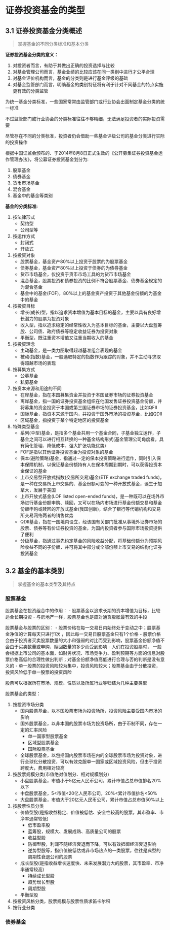 # 证券投资基金的类型

## 3.1 证券投资基金分类概述

> 掌握基金的不同分类标准和基本分类

**证券投资基金分类的意义：**
1. 对投资者而言，有助于其做出正确的投资选择与比较
2. 对基金管理公司而言，基金业绩的比较应该在同一类别中进行才公平合理
3. 对基金评价机构而言，基金的分类则是进行基金评级的基础
4. 对基金监管部门而言，明确基金的类别特征将有利于针对不同基金的特点实施更有效的分类监管

为统一基金分类标准，一些国家常常由监管部门或行业协会出面制定基金分类的统一标准

不过监管部门或行业协会的分类标准往往不够精细，无法满足投资者的实际投资需要

尽管存在不同的分类标准，投资者仍会借助一些基金评级公司的基金分类进行实际的投资操作

根据中国证监会颁布的、于2014年8月8日正式生效的《公开募集证券投资基金运作管理办法》，将公募证券投资基金划分为:
1. 股票基金
2. 债券基金
3. 货币市场基金
4. 混合基金
4. 基金中的基金等类别

**基金的分类标准:**
1. 按法律形式
    - 契约型
    - 公司型等
2. 按运作方式
    - 封闭式
    - 开放式
3. 按投资对象
    - 股票基金，基金资产80%以上投资于股票的为股票基金
    - 债券基金，基金资产80%以上投资于债券的为债券基金
    - 货币市场基金，仅投资于货币市场工具的为货币市场基金
    - 混合基金，股票投资和债券投资的比例不符合股票基金、债券基金规定的为混合基金
    - 基金中的基金(FOF)，80%以上的基金资产投资于其他基金份额的为基金中的基金
4. 按投资目标
    - 增长(成长)型，指以追求资本增值为基本目标的基金，主要以具有良好增长潜力的股票为投资对象
    - 收入型，指以追求稳定的经常性收入为基本目标的基金，主要以大盘蓝筹股、公司债、政府债券等稳定收益证券为投资对象
    - 平衡型，既注重资本增值又注重当期收入的基金
5. 按投资理念
    - 主动基金，是一类力图取得超越基准组合表现的基金
    - 被动(指数)基金，一般选取特定的指数作为跟踪的对象，并不主动寻求取得超越市场的表现
6. 按募集方式
    - 公募基金
    - 私募基金
7. 按资本来源和用途的不同
    - 在岸基金，指在本国募集资金并投资于本国证券市场的证券投资基金
    - 离岸基金，指一国的证券投资基金组织在他国发售证券投资基金份额，并将募集的资金投资于本国或第三国证券市场的证券投资基金，比如QFII
    - 国际基金，指资本来源于国内，并投资于国外市场的投资基金，比如QDII
    - 区域基金，指投资于某个特定地区的投资基金
8. 特殊类型基金
    - 系列(伞型)基金，是指多个基金共用一个基金合同，子基金独立运作，子基金之间可以进行相互转换的一种基金结构形式(基金管理公司角度看，具有简化管理、降低成本、强大扩张功能优势)
    - FOF是指以其他证券投资基金为投资对象的基金
    - 保本(避险策略)基金，指通过一定的保本投资策略进行运作，同时引入保本保障机制，以保证基金份额持有人在保本周期到期时，可以获得投资本金保证的基金
    - 上市交易型开放式指数(交易所交易)基金(ETF exchange traded funds)，是一种在交易所上市交易的、基金份额可变的一种开放式基金，诞生于加拿大，发展于美国
    - 上市开放式基金(LOF listed open-ended funds)，是一种既可以在场外市场进行基金份额申购、赎回，又可以在场内市场进行基金份额交易和基金份额申购或赎回的开放式基金(我国创新)，结合了银行等代销机构和交易所交易网络两者的销售优势
    - QDII基金，指在一国境内设立，经该国有关部门批准从事境外证券市场的股票、债券等有价证券投资的基金，为国内投资者参与国际市场投资提供了便利
    - 分级基金，指通过事先约定基金的风险收益分配，将基础份额分为预期风险收益不同的子份额，并可将其中部分或全部份额上市交易的结构化证券投资基金


## 3.2 基金的基本类别

> 掌握基金的基本类型及其特点

### 股票基金

股票基金在投资组合中的作用：
    - 股票基金以追求长期的资本增值为目标，比较适合长期投资
    - 与房地产一样，股票基金也是应对通货膨胀最有效的手段

股票基金与股票的区别：
    - 股票价格在每一交易日内始终处于变动之中；股票基金净值的计算每天只进行1次 ，因此每一交易日股票基金只有1个价格
    - 股票价格会由于投资者买卖股票数量的大小和强弱的对比而受到影响，股票基金份额净值不会由于买卖数量或申购、赎回数量的多少而受到影响
    - 人们在投资股票时， 一般会根据上市公司的基本面，如财务状况、市场竞争力、盈利预期等方面的信息对股票价格高低的合理性做出判断；对基金份额净值高低进行合理与否的判断是没有意义的
    - 单一股票的投资风险较为集中，投资风险较大；股票基金由于分散投资，投资风险低于单一股票的投资风险

股票可以根据所在市场、规模、性质以及所属行业等归结为几种主要类型

股票基金的类型：
1. 按投资市场分类
    - 国内股票基金，以本国股票市场为投资场所，投资风险主要受国内市场的影响
    - 国外股票基金，以非本国的股票市场为投资场所，由于币制不同，存在一定的汇率风险
        - 单一国家型股票基金
        - 区域型股票基金
        - 国际股票基金
    - 全球股票基金，以包括国内股票市场在内的全球股票市场为投资对象，进行全球化分散投资，可以有效克服单一国家或区域投资风险，但由于投资跨度大，费用相对较高
2. 按股票规模分类(市值绝对值划分、相对规模划分)
    - 小盘股票基金，市值小于5亿元人民币公司，累计市值占总市值排名20%以下
    - 中盘股票基金，5<市值<20亿人民币公司，20%<累计市值排名<50%
    - 大盘股票基金，市值大于20亿元人民币公司，累计市值占总市值50%以上
3. 按股票性质分类
    - 价值型股(是指收益稳定、价值被低估、安全性较高的股票，其市盈率、市净率通常较低)
        - 低市盈率股
        - 蓝筹股，规模大、发展成熟、高质量公司的股票
        - 收益型股
        - 防御型股，利润不随经济衰退而下降，可以有效抵御经济衰退影响
        - 逆势型股等，指价值被低估或非市场热点的一类股票，往往是典型的周期性衰退公司的股票
    - 成长型股(是指收益增长速度快、未来发展潜力大的股票，其市盈率、市净率通常较高)
        - 持续成长型股
        - 趋势增长型股
        - 周期型股
    - 平衡型股
4. 按投资风格分类，股票规模与股票性质求笛卡尔积
5. 按行业分类

### 债券基金


